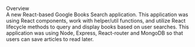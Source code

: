 Overview<br>
A new React-based Google Books Search application. This application was using React components, work with helper/util functions, and utilize React lifecycle methods to query and display books based on user searches. This application was using Node, Express, React-router and MongoDB so that users can save articles to read later.
